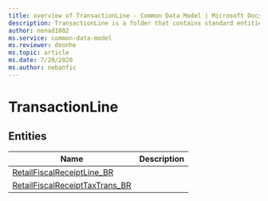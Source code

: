 ```yaml
---
title: overview of TransactionLine - Common Data Model | Microsoft Docs
description: TransactionLine is a folder that contains standard entities related to the Common Data Model.
author: nenad1002
ms.service: common-data-model
ms.reviewer: deonhe
ms.topic: article
ms.date: 7/20/2020
ms.author: nebanfic
---
```


# TransactionLine


## Entities

|Name|Description|
|---|---|
|[RetailFiscalReceiptLine_BR](RetailFiscalReceiptLine_BR.md)||
|[RetailFiscalReceiptTaxTrans_BR](RetailFiscalReceiptTaxTrans_BR.md)||
